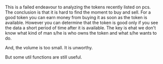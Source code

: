 This is a failed endeavour to analyzing the tokens recently listed on pcs. The conclusion is that it is hard to find the moment to buy and sell. For a good token you can earn money from buying it as soon as the token is available. However you can determine that the token is good only if you see the data a short period of time after it is available. The key is ehat we don't know what kind of man s/he is who owns the token and what s/he wants to do.

And, the volume is too small. It is unworthy.

But some util functions are still useful.
